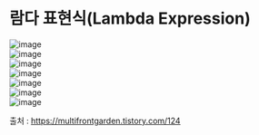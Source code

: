 # 람다 표현식(Lambda Expression)
![image](https://user-images.githubusercontent.com/44331989/125906063-ded2a3a9-f677-4d6c-a81d-b8948250e398.png) <br>
![image](https://user-images.githubusercontent.com/44331989/125906101-1e098bf8-c692-49eb-ada4-2408dc6e35d5.png) <br>
![image](https://user-images.githubusercontent.com/44331989/125906237-75d2a348-7c9f-4b5a-bde4-bd57b86647f3.png) <br>
![image](https://user-images.githubusercontent.com/44331989/125906452-e7e1e388-2117-434e-9e2a-624a4343eb12.png) <br>
![image](https://user-images.githubusercontent.com/44331989/125906515-a411e88c-092e-49ec-80f4-dfd263dfc9c6.png) <br>
![image](https://user-images.githubusercontent.com/44331989/125906772-ab7431d1-6156-4d30-b7c6-c1c2c2a6f6fe.png) <br>
![image](https://user-images.githubusercontent.com/44331989/125907032-f2669709-689c-4fc6-a10a-600d77d9d6fe.png) <br>

출처 : https://multifrontgarden.tistory.com/124 <br>
